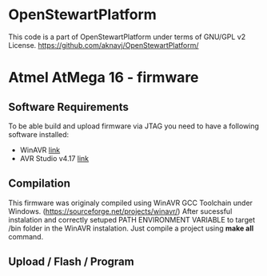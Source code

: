 # OpenStewartPlatform

This code is a part of OpenStewartPlatform under terms of GNU/GPL v2 License. https://github.com/aknavj/OpenStewartPlatform/

# Atmel AtMega 16 - firmware

## Software Requirements

To be able build and upload firmware via JTAG you need to have a following software installed:

* WinAVR [link](https://sourceforge.net/projects/winavr/files/latest/download)
* AVR Studio v4.17 [link](https://www.microchip/mplab/avr-support/avr-and-sam-downloads-archive)

## Compilation

This firmware was originaly compiled using WinAVR GCC Toolchain under Windows. (https://sourceforge.net/projects/winavr/)
After sucessful instalation and correctly setuped PATH ENVIRONMENT VARIABLE to target /bin folder in the WinAVR instalation.
Just compile a project using **make all** command.

## Upload / Flash / Program
